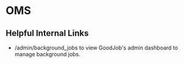 # OMS

## Helpful Internal Links

* /admin/background_jobs to view GoodJob's admin dashboard to manage background jobs.
